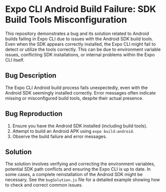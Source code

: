 # Expo CLI Android Build Failure: SDK Build Tools Misconfiguration

This repository demonstrates a bug and its solution related to Android builds failing in Expo CLI due to issues with the Android SDK build tools. Even when the SDK appears correctly installed, the Expo CLI might fail to detect or utilize the tools correctly. This can be due to environment variable issues, conflicting SDK installations, or internal problems within the Expo CLI itself.

## Bug Description

The Expo CLI Android build process fails unexpectedly, even with the Android SDK seemingly installed correctly.  Error messages often indicate missing or misconfigured build tools, despite their actual presence.

## Bug Reproduction

1.  Ensure you have the Android SDK installed (including build tools).
2.  Attempt to build an Android APK using `expo build:android`. 
3.  Observe the build failure and error messages.

## Solution

The solution involves verifying and correcting the environment variables, potential SDK path conflicts and ensuring the Expo CLI is up to date.  In some cases, a complete reinstallation of the Android SDK might be necessary.  See the `bugSolution.js` file for a detailed example showing how to check and correct common issues.